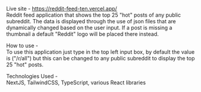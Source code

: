 Live site - https://reddit-feed-ten.vercel.app/ <br/>
Reddit feed application that shows the top 25 "hot" posts of any public subreddit. The data is displayed through the use of json files that are dynamically changed based on the user input. If a post is missing a thumbnail a default "Reddit" logo will be placed there instead.<br/>

How to use - <br/>
To use this application just type in the top left input box, by default the value is ("/r/all") but this can be changed to any public subreddit to display the top 25 "hot" posts. <br/>

Technologies Used - </br>
NextJS, TailwindCSS, TypeScript, various React libraries
